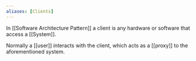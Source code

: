 ```yaml
---
aliases: [Clients]
---
```


In [[Software Architecture Pattern]] a client is any hardware or software that access a [[System]].

Normally a [[user]] interacts with the client, which acts as a [[proxy]] to the aforementioned system.